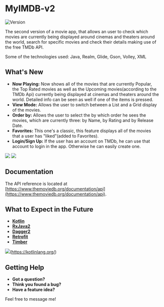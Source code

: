 # MyIMDB-v2
![Version](https://img.shields.io/badge/version-v2.0-blue.svg)

The second version of a movie app, that allows an user to check which movies are currently being displayed around cinemas and theaters around the world, search for specific movies and check their details making use of the free TMDb API.

Some of the technologies used: Java, Realm, Glide, Gson, Volley, XML

## What's New

* **Now Playing:** Now shows all of the movies that are currently Popular, the Top Rated movies as well as the Upcoming movies(according to the TMDb Api) currently being displayed at cinemas and theaters around the world. Detailed info can be seen as well if one of the items is pressed.
* **View Mode:** Allows the user to switch between a List and a Grid display of the movies.
* **Order by:** Allows the user to select the by which order he sees the movies, which are currently three: by Name, by Rating and by Release Date.
* **Favorites:** This one's a classic, this feature displays all of the movies that a user has "liked"(added to Favorites).
* **Login/Sign Up:** If the user has an account on TMDb, he can use that account to login in the app. Otherwise he can easily create one.


![](https://i.imgur.com/qBPn2xb.png)
![](https://i.imgur.com/nt3vYXg.png)


## Documentation

The API reference is located at [https://www.themoviedb.org/documentation/api](https://www.themoviedb.org/documentation/api).


## What to Expect in the Future

- [**Kotlin**](https://kotlinlang.org/) 
- [**RxJava2**](https://github.com/ReactiveX/RxJava)
- [**Dagger2**](https://github.com/google/dagger)
- [**Retrofit**](https://square.github.io/retrofit/)
- [**Timber**](https://github.com/JakeWharton/timber)

<img src="https://i.imgur.com/SGi4L9N.png">(https://kotlinlang.org/)
## Getting Help

- **Got a question?**
- **Think you found a bug?** 
- **Have a feature idea?** 

Feel free to message me!


 






